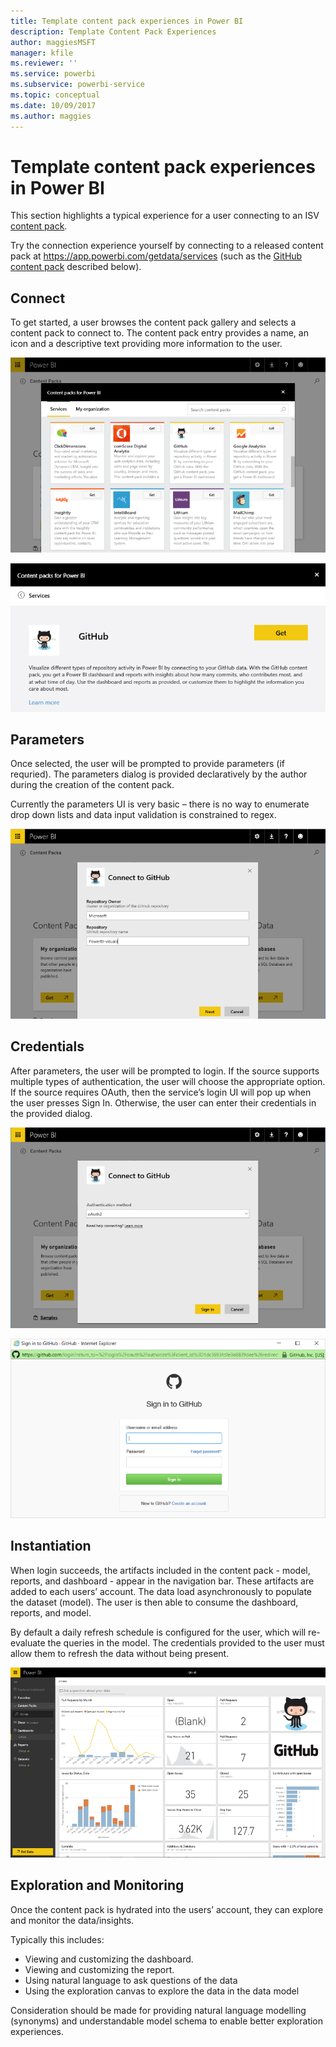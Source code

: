 ```yaml
---
title: Template content pack experiences in Power BI
description: Template Content Pack Experiences
author: maggiesMSFT
manager: kfile
ms.reviewer: ''
ms.service: powerbi
ms.subservice: powerbi-service
ms.topic: conceptual
ms.date: 10/09/2017
ms.author: maggies
---
```


# Template content pack experiences in Power BI
This section highlights a typical experience for a user connecting to an ISV [content pack](service-connect-to-services.md).

Try the connection experience yourself by connecting to a released content pack at https://app.powerbi.com/getdata/services (such as the [GitHub content pack](https://app.powerbi.com/getdata/services/github) described below).

## Connect
To get started, a user browses the content pack gallery and selects a content pack to connect to. The content pack entry provides a name, an icon and a descriptive text providing more information to the user.

![connect](media/template-content-pack-experience/github_data.png)

![connect](media/template-content-pack-experience/github_connect.png)

## Parameters
Once selected, the user will be prompted to provide parameters (if requried). The parameters dialog is provided declaratively by the author during the creation of the content pack.

Currently the parameters UI is very basic – there is no way to enumerate drop down lists and data input validation is constrained to regex.

![parameters](media/template-content-pack-experience/github_params.png)

## Credentials
After parameters, the user will be prompted to login.  If the source supports multiple types of authentication, the user will choose the appropriate option. If the source requires OAuth, then the service’s login UI will pop up when the user presses Sign In.  Otherwise, the user can enter their credentials in the provided dialog.

![Credentials](media/template-content-pack-experience/github_login.png)

![connect](media/template-content-pack-experience/github_creds2.png)

## Instantiation
When login succeeds, the artifacts included in the content pack - model, reports, and dashboard - appear in the navigation bar.  These artifacts are added to each users’ account.  The data load asynchronously to populate the dataset (model).  The user is then able to consume the dashboard, reports, and model.

By default a daily refresh schedule is configured for the user, which will re-evaluate the queries in the model.  The credentials provided to the user must allow them to refresh the data without being present.

![Instantiation](media/template-content-pack-experience/github_dashboard.png)

## Exploration and Monitoring
Once the content pack is hydrated into the users’ account, they can explore and monitor the data/insights.

Typically this includes:

* Viewing and customizing the dashboard.
* Viewing and customizing the report.
* Using natural language to ask questions of the data
* Using the exploration canvas to explore the data in the data model

Consideration should be made for providing natural language modelling (synonyms) and understandable model schema to enable better exploration experiences.

